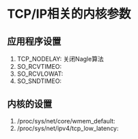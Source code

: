 TCP/IP相关的内核参数
================

## 应用程序设置 ##

1. TCP_NODELAY: 关闭Nagle算法
2. SO_RCVTIMEO: 
3. SO_RCVLOWAT:
4. SO_SNDTIMEO:

## 内核的设置 ##

1. /proc/sys/net/core/wmem_default: 
2.  /proc/sys/net/ipv4/tcp_low_latency:

